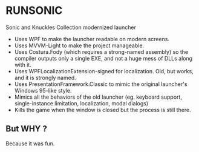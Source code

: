 # RUNSONIC
Sonic and Knuckles Collection modernized launcher

* Uses WPF to make the launcher readable on modern screens.
* Uses MVVM-Light to make the project manageable.
* Uses Costura.Fody (which requires a strong-named assembly) so the compiler outputs only a single EXE, and not a huge mess of DLLs along with it.
* Uses WPFLocalizationExtension-signed for localization. Old, but works, and it is strongly named.
* Uses PresentationFramework.Classic to mimic the original launcher's Windows 95-like style.
* Mimics all the behaviors of the old launcher (eg. keyboard support, single-instance limitation, localization, modal dialogs)
* Kills the game when the window is closed but the process is still there.

But WHY ?
----------
Because it was fun.

